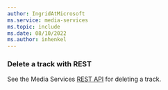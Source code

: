 ```yaml
---
author: IngridAtMicrosoft
ms.service: media-services
ms.topic: include
ms.date: 08/10/2022
ms.author: inhenkel
---
```


<!--Delete a track-->

### Delete a track with REST

See the Media Services [REST API](/rest/api/media/tracks/delete) for deleting a track.
